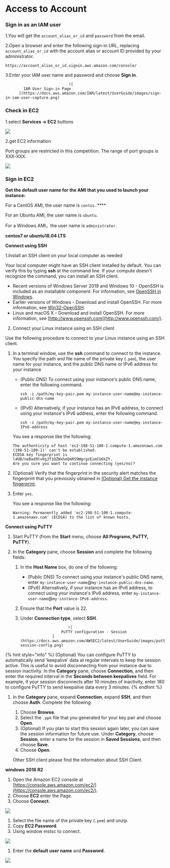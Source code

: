 # Access to Account

### Sign in as an IAM user <a id="user-sign-in-page"></a>

1.You will get the `account_alias_or_id` and `password` from the email.

2.Open a browser and enter the following sign-in URL, replacing `account_alias_or_id` with the account alias or account ID provided by your administrator.

```text
https://account_alias_or_id.signin.aws.amazon.com/console/
```

3.Enter your IAM user name and password and choose **Sign in**.

                                ![
            IAM User Sign-in Page
          ](https://docs.aws.amazon.com/IAM/latest/UserGuide/images/sign-in-iam-user-capture.png)

### Check in EC2 <a id="user-sign-in-page"></a>

1.select **Services -&gt; EC2** buttons

![](../.gitbook/assets/image%20%2864%29.png)

2.get EC2 information

Port groups are restricted in this competition. The range of port groups is XXX-XXX.

![](../.gitbook/assets/image%20%2862%29.png)

### Sign in EC2 <a id="user-sign-in-page"></a>

**Get the default user name for the AMI that you used to launch your instance:**

 For a CentOS AMI, the user name is `centos`. ****

 For an Ubuntu AMI, the user name is `ubuntu`.

 For a Windows AMI，the user name is `administrator`.

**centos7 or ubuntu18.04 LTS**

**Connect using SSH**

1.Install an SSH client on your local computer as needed

Your local computer might have an SSH client installed by default. You can verify this by typing **ssh** at the command line. If your compute doesn't recognize the command, you can install an SSH client.

* Recent versions of Windows Server 2019 and Windows 10 - OpenSSH is included as an installable component. For information, see [OpenSSH in Windows](https://docs.microsoft.com/en-us/windows-server/administration/openssh/openssh_overview).
* Earlier versions of Windows - Download and install OpenSSH. For more information, see [Win32-OpenSSH](https://github.com/PowerShell/Win32-OpenSSH/wiki).
* Linux and macOS X - Download and install OpenSSH. For more information, see [http://www.openssh.com](http://www.openssh.com/).

2. Connect your Linux instance using an SSH client

Use the following procedure to connect to your Linux instance using an SSH client. 

1. In a terminal window, use the **ssh** command to connect to the instance. You specify the path and file name of the private key \(`.pem`\), the user name for your instance, and the public DNS name or IPv6 address for your instance

   * \(Public DNS\) To connect using your instance's public DNS name, enter the following command.

     ```text
     ssh -i /path/my-key-pair.pem my-instance-user-name@my-instance-public-dns-name
     ```

   * \(IPv6\) Alternatively, if your instance has an IPv6 address, to connect using your instance's IPv6 address, enter the following command.

     ```text
     ssh -i /path/my-key-pair.pem my-instance-user-name@my-instance-IPv6-address
     ```

   You see a response like the following:

   ```text
   The authenticity of host 'ec2-198-51-100-1.compute-1.amazonaws.com (198-51-100-1)' can't be established.
   ECDSA key fingerprint is l4UB/neBad9tvkgJf1QZWxheQmR59WgrgzEimCG6kZY.
   Are you sure you want to continue connecting (yes/no)?
   ```

2. \(Optional\) Verify that the fingerprint in the security alert matches the fingerprint that you previously obtained in [\(Optional\) Get the instance fingerprint](https://docs.aws.amazon.com/AWSEC2/latest/UserGuide/connection-prereqs.html#connection-prereqs-fingerprint). 
3. Enter `yes`.

   You see a response like the following:

   ```text
   Warning: Permanently added 'ec2-198-51-100-1.compute-1.amazonaws.com' (ECDSA) to the list of known hosts.
   ```

**Connect using PuTTY** 

1. Start PuTTY \(from the **Start** menu, choose **All Programs, PuTTY, PuTTY**\).
2. In the **Category** pane, choose **Session** and complete the following fields:

   1. In the **Host Name** box, do one of the following:
      * \(Public DNS\) To connect using your instance's public DNS name, enter `my-instance-user-name`@`my-instance-public-dns-name`.
      * \(IPv6\) Alternatively, if your instance has an IPv6 address, to connect using your instance's IPv6 address, enter `my-instance-user-name`@`my-instance-IPv6-address`.
   2. Ensure that the **Port** value is 22.
   3. Under **Connection type**, select **SSH**.

                               ![
   							PuTTY configuration - Session
   						](https://docs.aws.amazon.com/AWSEC2/latest/UserGuide/images/putty-session-config.png)



{% hint style="info" %}
 \(Optional\) You can configure PuTTY to automatically send 'keepalive' data at regular intervals to keep the session active. This is useful to avoid disconnecting from your instance due to session inactivity. In the **Category** pane, choose **Connection**, and then enter the required interval in the **Seconds between keepalives** field. For example, if your session disconnects after 10 minutes of inactivity, enter 180 to configure PuTTY to send keepalive data every 3 minutes.
{% endhint %}

1. In the **Category** pane, expand **Connection**, expand **SSH**, and then choose **Auth**. Complete the following:

   1. Choose **Browse**.
   2. Select the `.ppk` file that you generated for your key pair and choose **Open**.
   3. \(Optional\) If you plan to start this session again later, you can save the session information for future use. Under **Category**, choose **Session**, enter a name for the session in **Saved Sessions**, and then choose **Save**.
   4. Choose **Open**.

   Other SSH client please find the information about SSH Client.

**windows 2016 R2**

1. Open the Amazon EC2 console at [https://console.aws.amazon.com/ec2/](https://console.aws.amazon.com/ec2/).
2. Choose **EC2** enter the Page.
3. Choose **Connect**. 

![](../.gitbook/assets/image%20%2861%29.png)

1. Select the file name of the private key \(`.pem`\) and unzip.
2. Copy **EC2 Password**.
3. Using window mstsc to connect.

![](../.gitbook/assets/image%20%2860%29.png)

1. Enter the **default user name** and **Password**.

![](../.gitbook/assets/image%20%2863%29.png)

